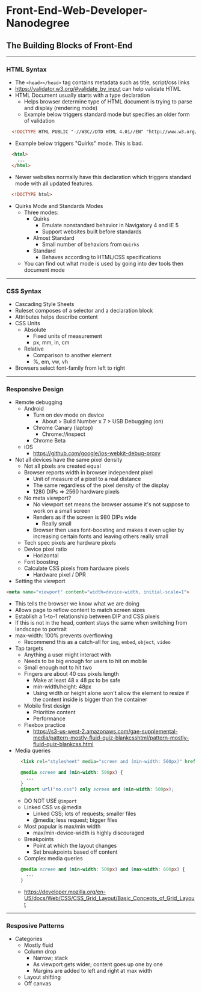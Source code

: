 # Front-End-Web-Developer-Nanodegree

## The Building Blocks of Front-End
---
### HTML Syntax

- The `<head></head>` tag contains metadata such as title, script/css links
- https://validator.w3.org/#validate_by_input can help validate HTML
- HTML Document usually starts with a type declaration
  - Helps browser determine type of HTML document is trying to parse and display (rendering mode)
  - Example below triggers standard mode but specifies an older form of validation
```html
  <!DOCTYPE HTML PUBLIC "-//W3C//DTD HTML 4.01//EN" "http://www.w3.org/TY/html4/strict/dtd">
```
  - Example below triggers "Quirks" mode. This is bad.
```html
  <html>
    ...
  </html>
```
  - Newer websites normally have this declaration which triggers standard mode with all updated features.
```html
  <!DOCTYPE html>
```

- Quirks Mode and Standards Modes
  - Three modes:
    - Quirks
      - Emulate nonstandard behavior in Navigatory 4 and IE 5
      - Support websites built before standards
    - Almost Standard
      - Small number of behaviors from `Quirks`
    - Standard
      - Behaves according to HTML/CSS specifications
  - You can find out what mode is used by going into dev tools then document mode

---
### CSS Syntax

- Cascading Style Sheets
- Ruleset composes of a selector and a declaration block
- Attributes helps describe content
- CSS Units
  - Absolute
    - Fixed units of measurement
    - px, mm, in, cm
  - Relative
    - Comparison to another element
    - %, em, vw, vh
- Browsers select font-family from left to right
  
  
---
### Responsive Design

- Remote debugging
  - Android
    - Turn on dev mode on device
      - About > Build Number x 7 > USB Debugging (on)
    - Chrome Canary (laptop)
      - Chrome://inspect
    - Chrome Beta
  - iOS
    - https://github.com/google/ios-webkit-debug-proxy
- Not all devices have the same pixel density
  - Not all pixels are created equal
  - Browser reports width in browser independent pixel
    - Unit of measure of a pixel to a real distance
    - The same regardless of the pixel density of the display
    - 1280 DIPs => 2560 hardware pixels
  - No meta viewport?
    - No viewport set means the browser assume it's not suppose to work on a small screen
    - Renders as if the screen is 980 DIPs wide
      - Really small
    - Browser then uses font-boosting and makes it even uglier by increasing certain fonts and leaving others really small
  - Tech spec pixels are hardware pixels
  - Device pixel ratio
    - Horizontal
  - Font boosting
  - Calculate CSS pixels from hardware pixels
    - Hardware pixel / DPR
- Setting the viewport
```html
<meta name="viewport" content="width=device-width, initial-scale=1">
```
  - This tells the browser we know what we are doing
  - Allows page to reflow content to match screen sizes
  - Establish a 1-to-1 relationship between DIP and CSS pixels
  - If this is not in the head, content stays the same when switching from landscape to portrait
- max-width: 100% prevents overflowing
  - Recommend this as a catch-all for `img`, `embed`, `object`, `video`
- Tap targets
  - Anything a user might interact with
  - Needs to be big enough for users to hit on mobile
  - Small enough not to hit two
  - Fingers are about 40 css pixels length
    - Make at least 48 x 48 px to be safe
    - min-width/height: 48px
    - Using width or height alone won't allow the element to resize if the content inside is bigger than the container
  - Mobile first design
    - Prioritize content
    - Performance
  - Flexbox practice
    - https://s3-us-west-2.amazonaws.com/gae-supplemental-media/pattern-mostly-fluid-quiz-blankcsshtml/pattern-mostly-fluid-quiz-blankcss.html
- Media queries 
  ```html
    <link rel="stylesheet" media="screen and (min-width: 500px)" href="over500.css">
  ```
  ```css
    @media screen and (min-width: 500px) {
      ...
    }
    @import url("no.css") only screen and (min-width: 500px);
  ```
  - DO NOT USE `@import`
  - Linked CSS vs @media
    - Linked CSS; lots of requests; smaller files 
    - @media; less request; bigger files
  - Most popular is max/min width
    - max/min-device-width is highly discouraged
  - Breakpoints 
    - Point at which the layout changes
    - Set breakpoints based off content
  - Complex media queries
  ```css
    @media screen and (min-width: 500px) and (max-width: 600px) {
      ...
    }
  ```
  - https://developer.mozilla.org/en-US/docs/Web/CSS/CSS_Grid_Layout/Basic_Concepts_of_Grid_Layout
---
### Resposive Patterns
- Categories
  - Mostly fluid 
  - Column drop
    - Narrow; stack
    - As viewport gets wider; content goes up one by one
    - Margins are added to left and right at max width
  - Layout shifting
  - Off canvas